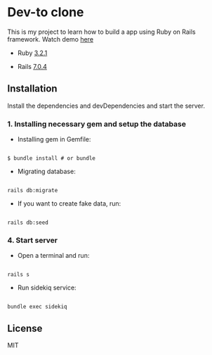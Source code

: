 # Dev-to clone



This is my project to learn how to build a app using Ruby on Rails framework. Watch demo [here](http://137.184.91.249/)



- Ruby [3.2.1](https://github.com/rbenv/rbenv)

- Rails [7.0.4](https://github.com/rails/rails)



<!-- ## Features



- View and edit profile user

- Realtime notification when user upload video or stream

- Upload video, like and comment video

- Streaming

- Share video to facebook

- Create playlist, add video to playlist, remove playlist, set public or private for playlist, share playlist -->



## Installation



Install the dependencies and devDependencies and start the server.


### 1. Installing necessary gem and setup the database



- Installing gem in Gemfile:



```

$ bundle install # or bundle

```



- Migrating database:



```

rails db:migrate

```



- If you want to create fake data, run:



```

rails db:seed

```



### 4. Start server



- Open a terminal and run:



```

rails s

```

- Run sidekiq service:



```

bundle exec sidekiq

```









## License



MIT



